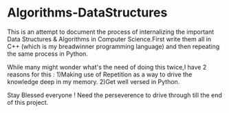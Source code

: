 # Algorithms-DataStructures
This is an attempt to document the process of internalizing the important Data Structures &amp; Algorithms in Computer Science.First write them all in C++ (which is my breadwinner programming language) and then repeating the same process in Python.

While many might wonder what's the need of doing this twice,I have 2 reasons for this :
1)Making use of Repetition as a way to drive the knowledge deep in my memory.
2)Get well versed in Python.


Stay Blessed everyone !
Need the perseverence to drive through till the end of this project.
